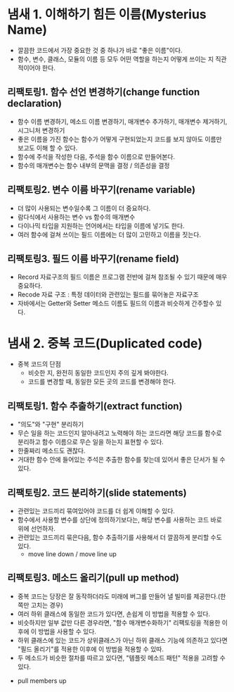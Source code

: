 # 냄새 1. 이해하기 힘든 이름(Mysterius Name)
- 깔끔한 코드에서 가장 중요한 것 중 하나가 바로 "좋은 이름"이다.
- 함수, 변수, 클래스, 모듈의 이름 등 모두 어떤 역할을 하는지 어떻게 쓰이는 지 직관적이어야 한다.

## 리팩토링1. 함수 선언 변경하기(change function declaration)
- 함수 이름 변경하기, 메소드 이름 변경하기, 매개변수 추가하기, 매개변수 제거하기, 시그니처 변경하기
- 좋은 이름을 가진 함수는 함수가 어떻게 구현되었는지 코드를 보지 않아도 이름만 보고도 이해 할 수 있다.
- 함수에 주석을 작성한 다음, 주석을 함수 이름으로 만들어본다.
- 함수의 매개변수는 함수 내부의 문맥을 결정 / 의존성을 결정

## 리팩토링2. 변수 이름 바꾸기(rename variable)
- 더 많이 사용되는 변수일수록 그 이름이 더 중요하다.
- 람다식에서 사용하는 변수 vs 함수의 매개변수
- 다이나믹 타입을 지원하는 언어에서는 타입을 이름에 넣기도 한다.
- 여러 함수에 걸쳐 쓰이는 필드 이름에는 더 많이 고민하고 이름을 짓는다.

## 리팩토링3. 필드 이름 바꾸기(rename field)
- Record 자료구조의 필드 이름은 프로그램 전반에 걸쳐 참조될 수 있기 때문에 매우 중요하다.
- Recode 자료 구조 : 특정 데이터와 관련있는 필드를 묶어놓은 자료구조
- 자바에서는 Getter와 Setter 메소드 이름도 필드의 이름과 비슷하게 간주할수 있다.

# 냄새 2. 중복 코드(Duplicated code)
- 중복 코드의 단점
  - 비슷한 지, 완전히 동일한 코드인지 주의 깊게 봐야한다.
  - 코드를 변경할 때, 동일한 모든 곳의 코드를 변경해야 한다.
## 리팩토링1. 함수 추출하기(extract function)
- "의도"와 "구현" 분리하기
- 무슨 일을 하는 코드인지 알아내려고 노력해야 하는 코드라면 해당 코드를 함수로 분리하고 함수 이름으로 무슨 일을 하는지 표현할 수 있다.
- 한줄짜리 메소드도 괜찮다.
- 거대한 함수 안에 들어있는 주석은 추출한 함수를 찾는데 있어서 좋은 단서가 될 수 있다.

## 리팩토링2. 코드 분리하기(slide statements)
- 관련있는 코드끼리 묶여있어야 코드를 더 쉽게 이해할 수 있다.
- 함수에서 사용할 변수를 상단에 정의하기보다는, 해당 변수를 사용하는 코드 바로 위에 선언하자.
- 관련있는 코드끼리 묶은다음, 함수 추출하기를 사용해서 더 깔끔하게 분리할 수도 있다.
  + move line down / move line up
## 리팩토링3. 메소드 올리기(pull up method)
- 중복 코드는 당장은 잘 동작하더라도 미래에 버그를 만들어 낼 빌미를 제공한다.(한쪽만 고치는 경우)
- 여러 하위 클래스에 동일한 코드가 있다면, 손쉽게 이 방법을 적용할 수 있다.
- 비슷하지만 일부 값만 다른 경우라면, "함수 매개변수화하기" 리팩토링을 적용한 이후에 이 방법을 사용할 수 있다.
- 하위 클래스에 있는 코드가 상위클래스가 아닌 하위 클래스 기능에 의존하고 있다면 "필드 올리기"를 적용한 이후에 이 방법을 적용할 수 있따.
- 두 메소드가 비슷한 절차를 따르고 있다면, "템플릿 메소드 패턴" 적용을 고려할 수 있다.
 + pull members up